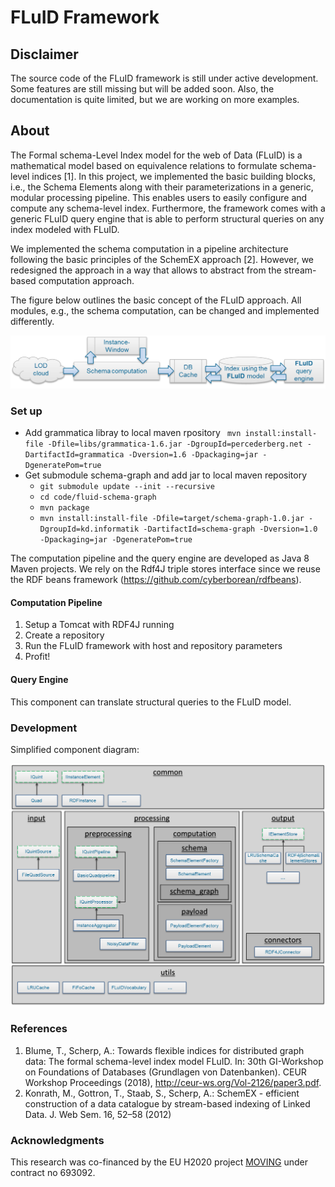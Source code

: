 # FLuID Framework

## Disclaimer
The source code of the FLuID framework is still under active development. Some features are still missing but will be added soon. Also, the documentation is quite limited, but we are working on more examples.

## About
The Formal schema-Level Index model for the web of Data (FLuID) is a mathematical model based on equivalence relations to formulate schema-level indices [1]. In this project, we implemented the basic building blocks, i.e., the Schema Elements along with their parameterizations in a generic, modular processing pipeline. This enables users to easily configure and compute any schema-level index.
Furthermore, the framework comes with a generic FLuID query engine that is able to perform structural queries on any index modeled with FLuID.

We implemented the schema computation in a pipeline architecture following the basic principles of the SchemEX approach [2]. However, we redesigned the approach in a way that allows to abstract from the stream-based computation approach.

The figure below outlines the basic concept of the FLuID approach. All modules, e.g., the schema computation, can be changed and implemented differently.

![framework-architecture](documents/images/fluid-framework-concept.png)

### Set up

 - Add grammatica libray to local maven rpository
 	`` mvn install:install-file -Dfile=libs/grammatica-1.6.jar -DgroupId=percederberg.net -DartifactId=grammatica -Dversion=1.6 -Dpackaging=jar -DgeneratePom=true``
 - Get submodule schema-graph and add jar to local maven repository
 	+ ``git submodule update --init --recursive``
 	+ ``cd code/fluid-schema-graph`` 
 	+ ``mvn package``
 	+ ``mvn install:install-file -Dfile=target/schema-graph-1.0.jar -DgroupId=kd.informatik -DartifactId=schema-graph -Dversion=1.0 -Dpackaging=jar -DgeneratePom=true``

The computation pipeline and the query engine are developed as Java 8 Maven projects. We rely on the Rdf4J triple stores interface since we reuse the RDF beans framework (https://github.com/cyberborean/rdfbeans).

#### Computation Pipeline

1. Setup a Tomcat with RDF4J running
2. Create a repository
3. Run the FLuID framework with host and repository parameters
4. Profit!


#### Query Engine

This component can translate structural queries to the FLuID model.

### Development

Simplified component diagram:

![framework-components-simplified](documents/images/fluid-framework-architecture.png)



### References

1. Blume, T., Scherp, A.: Towards flexible indices for distributed graph data: The formal schema-level index model FLuID. In: 30th GI-Workshop on Foundations of Databases (Grundlagen von Datenbanken). CEUR Workshop Proceedings (2018), http://ceur-ws.org/Vol-2126/paper3.pdf.
2. Konrath, M., Gottron, T., Staab, S., Scherp, A.: SchemEX - efficient construction of a data catalogue by stream-based indexing of Linked Data. J. Web Sem. 16, 52–58 (2012)

### Acknowledgments
This research was co-financed by the EU H2020 project [MOVING](http://www.moving-project.eu/) under contract no 693092.
